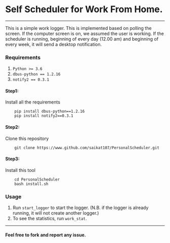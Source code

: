 # Self Scheduler for Work From Home. 

------

This is a simple work logger. This is implemented based on polling the screen. If the computer screen is on, we assumed the user is working. If the scheduler is running, beginning of every day (12.00 am) and beginning of every week, it will send a desktop notification.
  

### Requirements
1. ``Python >= 3.6``
2. ``dbus-python == 1.2.16``
3. ``notify2 == 0.3.1``
#### Step1: 
Install all the requirements
```shell script
    pip install dbus-python==1.2.16
    pip install notify2==0.3.1
```
#### Step2: 
Clone this repository
```shell script
    git clone https://www.github.com/saikat107/PersonalScheduler.git
```
#### Step3: 
Install this tool
```shell script
    cd PersonalScheduler
    bash install.sh
```
### Usage
1. Run ``start_logger`` to start the logger. (N.B. if the logger is already running, it will not create another logger.)
2. To see the statistics, run ``work_stat``. 

---

#### Feel free to fork and report any issue. 
